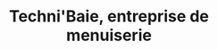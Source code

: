---
title: "Techni'Baie, entreprise de menuiserie"
url: /chateau-thierry/technibaie-entreprise-de-menuiserie/
shop: Baumarkt
---